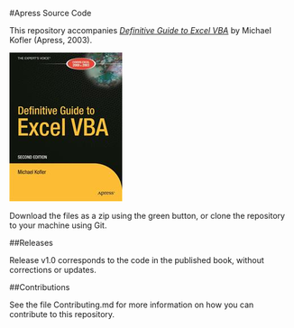 #Apress Source Code

This repository accompanies [*Definitive Guide to Excel VBA*](http://www.apress.com/9781590591031) by Michael Kofler (Apress, 2003).

![Cover image](9781590591031.jpg)

Download the files as a zip using the green button, or clone the repository to your machine using Git.

##Releases

Release v1.0 corresponds to the code in the published book, without corrections or updates.

##Contributions

See the file Contributing.md for more information on how you can contribute to this repository.
